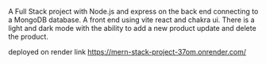 A Full Stack project with Node.js and express on the back end connecting to a MongoDB database. A front end using vite react and chakra ui. There is a light and dark mode with the ability to add a new product update and delete the product.


deployed on render link https://mern-stack-project-37om.onrender.com/
